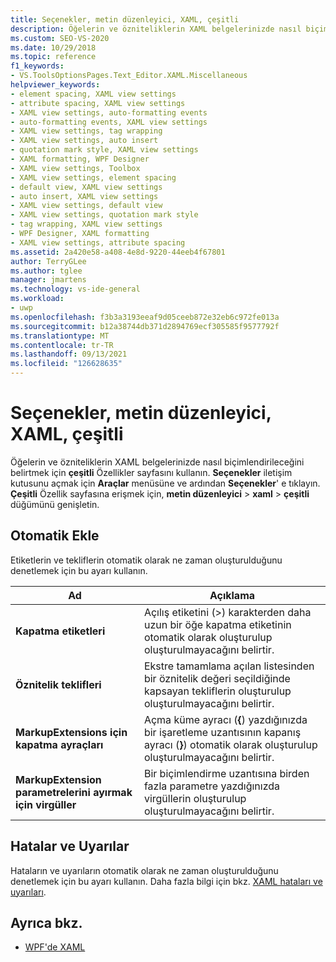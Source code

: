 ```yaml
---
title: Seçenekler, metin düzenleyici, XAML, çeşitli
description: Öğelerin ve özniteliklerin XAML belgelerinizde nasıl biçimlendirileceğini belirtmek için XML bölümündeki Miscellaneous sayfasını nasıl kullanacağınızı öğrenin.
ms.custom: SEO-VS-2020
ms.date: 10/29/2018
ms.topic: reference
f1_keywords:
- VS.ToolsOptionsPages.Text_Editor.XAML.Miscellaneous
helpviewer_keywords:
- element spacing, XAML view settings
- attribute spacing, XAML view settings
- XAML view settings, auto-formatting events
- auto-formatting events, XAML view settings
- XAML view settings, tag wrapping
- XAML view settings, auto insert
- quotation mark style, XAML view settings
- XAML formatting, WPF Designer
- XAML view settings, Toolbox
- XAML view settings, element spacing
- default view, XAML view settings
- auto insert, XAML view settings
- XAML view settings, default view
- XAML view settings, quotation mark style
- tag wrapping, XAML view settings
- WPF Designer, XAML formatting
- XAML view settings, attribute spacing
ms.assetid: 2a420e58-a408-4e8d-9220-44eeb4f67801
author: TerryGLee
ms.author: tglee
manager: jmartens
ms.technology: vs-ide-general
ms.workload:
- uwp
ms.openlocfilehash: f3b3a3193eeaf9d05ceeb872e32eb6c972fe013a
ms.sourcegitcommit: b12a38744db371d2894769ecf305585f9577792f
ms.translationtype: MT
ms.contentlocale: tr-TR
ms.lasthandoff: 09/13/2021
ms.locfileid: "126628635"
---
```

# <a name="options-text-editor-xaml-miscellaneous"></a>Seçenekler, metin düzenleyici, XAML, çeşitli

Öğelerin ve özniteliklerin XAML belgelerinizde nasıl biçimlendirileceğini belirtmek için **çeşitli** Özellikler sayfasını kullanın. **Seçenekler** iletişim kutusunu açmak için **Araçlar** menüsüne ve ardından **Seçenekler**' e tıklayın. **Çeşitli** Özellik sayfasına erişmek için, **metin düzenleyici**  >  **xaml**  >  **çeşitli** düğümünü genişletin.

## <a name="auto-insert"></a>Otomatik Ekle

Etiketlerin ve tekliflerin otomatik olarak ne zaman oluşturulduğunu denetlemek için bu ayarı kullanın.

|Ad|Açıklama|
|-|-|
|**Kapatma etiketleri**|Açılış etiketini (>) karakterden daha uzun bir öğe kapatma etiketinin otomatik olarak oluşturulup oluşturulmayacağını belirtir.|
|**Öznitelik teklifleri**|Ekstre tamamlama açılan listesinden bir öznitelik değeri seçildiğinde kapsayan tekliflerin oluşturulup oluşturulmayacağını belirtir.|
|**MarkupExtensions için kapatma ayraçları**|Açma küme ayracı (**{**) yazdığınızda bir işaretleme uzantısının kapanış ayracı (**}**) otomatik olarak oluşturulup oluşturulmayacağını belirtir.|
|**MarkupExtension parametrelerini ayırmak için virgüller**|Bir biçimlendirme uzantısına birden fazla parametre yazdığınızda virgüllerin oluşturulup oluşturulmayacağını belirtir.|

## <a name="errors-and-warnings"></a>Hatalar ve Uyarılar

Hataların ve uyarıların otomatik olarak ne zaman oluşturulduğunu denetlemek için bu ayarı kullanın. Daha fazla bilgi için bkz. [XAML hataları ve uyarıları](../../xaml-tools/xaml-errors-warnings.md).

## <a name="see-also"></a>Ayrıca bkz.

- [WPF'de XAML](/dotnet/framework/wpf/advanced/xaml-in-wpf)
